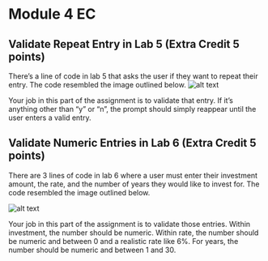 # Module 4 EC

## Validate Repeat Entry in Lab 5 (Extra Credit 5 points)

There’s a line of code in lab 5 that asks the user if they want to repeat their entry. The code resembled the image outlined below.
![alt text](https://sdccd.instructure.com/courses/2453855/files/143386012/preview)

Your job in this part of the assignment is to validate that entry. If it’s anything other than “y” or “n”, the prompt should simply reappear until the user enters a valid entry.

## Validate Numeric Entries in Lab 6 (Extra Credit 5 points)

There are 3 lines of code in lab 6 where a user must enter their investment amount, the rate, and the number of years they would like to invest for. The code resembled the image outlined below.

![alt text](https://sdccd.instructure.com/courses/2453855/files/143386011/preview)

Your job in this part of the assignment is to validate those entries. Within investment, the number should be numeric. Within rate, the number should be numeric and between 0 and a realistic rate like 6%. For years, the number should be numeric and between 1 and 30.
